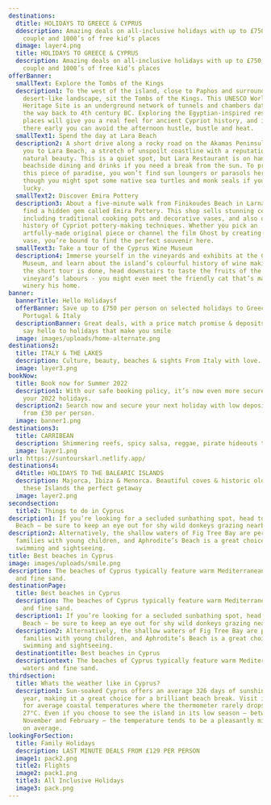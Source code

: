 ```yaml
---
destinations:
  dtitle: HOLIDAYS TO GREECE & CYPRUS
  ddescription: Amazing deals on all-inclusive holidays with up to £750 off per
    couple and 1000’s of free kid’s places
  dimage: layer4.png
  title: HOLIDAYS TO GREECE & CYPRUS
  description: Amazing deals on all-inclusive holidays with up to £750 off per
    couple and 1000’s of free kid’s places
offerBanner:
  smallText: Explore the Tombs of the Kings
  description1: To the west of the island, close to Paphos and surrounded by
    desert-like landscape, sit the Tombs of the Kings. This UNESCO World
    Heritage Site is an underground network of tunnels and chambers dating all
    the way back to 4th century BC. Exploring the Egyptian-inspired resting
    places will give you a real feel for ancient Cypriot history, and if you get
    there early you can avoid the afternoon hustle, bustle and heat.
  smallText1: Spend the day at Lara Beach
  description2: A short drive along a rocky road on the Akamas Peninsula will lead
    you to Lara Beach, a stretch of unspoilt coastline with a reputation for
    natural beauty. This is a quiet spot, but Lara Restaurant is on hand for
    beachside dining and drinks if you need a break from the sun. To preserve
    this piece of paradise, you won’t find sun loungers or parasols here –
    though you might spot some native sea turtles and monk seals if you’re
    lucky.
  smallText2: Discover Emira Pottery
  description3: About a five-minute walk from Finikoudes Beach in Larnaca you will
    find a hidden gem called Emira Pottery. This shop sells stunning ceramics,
    including traditional cooking pots and decorative vases, and also offers a
    history of Cypriot pottery-making techniques. Whether you pick an
    artfully-made original piece or channel the film Ghost by creating your own
    vase, you’re bound to find the perfect souvenir here.
  smallText3: Take a tour of the Cyprus Wine Museum
  description4: Immerse yourself in the vineyards and exhibits at the Cyprus Wine
    Museum, and learn about the island’s colourful history of wine making. When
    the short tour is done, head downstairs to taste the fruits of the
    vineyard’s labours - you might even meet the friendly cat that’s made the
    winery his home.
banner:
  bannerTitle: Hello Holidaysf
  offerBanner: Save up to £750 per person on selected holidays to Greece, Spain,
    Portugal & Italy
  descriptionBanner: Great deals, with a price match promise & deposits from £30,
    say hello to holidays that make you smile
  image: images/uploads/home-alternate.png
destinations2:
  title: ITALY & THE LAKES
  description: Culture, beauty, beaches & sights From Italy with love...
  image: layer3.png
bookNow:
  title: Book now for Summer 2022
  description1: With our safe booking policy, it’s now even more secure to book
    your 2022 holidays.
  description2: Search now and secure your next holiday with low deposits starting
    from £30 per person.
  image: banner1.png
destinations3:
  title: CARRIBEAN
  description: Shimmering reefs, spicy salsa, reggae, pirate hideouts to sugar sand beaches
  image: layer1.png
url: https://suntourskarl.netlify.app/
destinations4:
  d4title: HOLIDAYS TO THE BALEARIC ISLANDS
  description: Majorca, Ibiza & Menorca. Beautiful coves & historic old towns make
    these Islands the perfect getaway
  image: layer2.png
secondsection:
  title2: Things to do in Cyprus
description1: If you’re looking for a secluded sunbathing spot, head to Golden
  Beach – be sure to keep an eye out for shy wild donkeys grazing nearby.
description2: Alternatively, the shallow waters of Fig Tree Bay are perfect for
  families with young children, and Aphrodite’s Beach is a great choice for
  swimming and sightseeing.
title: Best beaches in Cyprus
image: images/uploads/smile.png
description: The beaches of Cyprus typically feature warm Mediterranean waters
  and fine sand.
destinationPage:
  title: Best beaches in Cyprus
  description: The beaches of Cyprus typically feature warm Mediterranean waters
    and fine sand.
  description1: If you’re looking for a secluded sunbathing spot, head to Golden
    Beach – be sure to keep an eye out for shy wild donkeys grazing nearby.
  description2: Alternatively, the shallow waters of Fig Tree Bay are perfect for
    families with young children, and Aphrodite’s Beach is a great choice for
    swimming and sightseeing.
  destinationtitle: Best beaches in Cyprus
  descriptiontext: The beaches of Cyprus typically feature warm Mediterranean
    waters and fine sand.
thirdsection:
  title: Whats the weather like in Cyprus?
  description1: Sun-soaked Cyprus offers an average 326 days of sunshine each
    year, making it a great choice for a brilliant beach break. Visit in July
    for average coastal temperatures where the thermometer rarely drops below
    27°C. Even if you choose to see the island in its low season – between
    November and February – the temperature tends to be a pleasantly mild 12°C
    on average.
lookingForSection:
  title: Family Holidays
  description: LAST MINUTE DEALS FROM £129 PER PERSON
  image1: pack2.png
  title2: Flights
  image2: pack1.png
  title3: All Inclusive Holidays
  image3: pack.png
---
```

